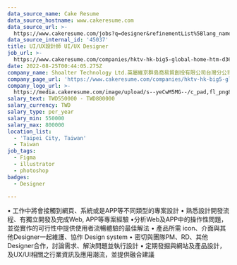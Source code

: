 ```yaml
---
data_source_name: Cake Resume
data_source_hostname: www.cakeresume.com
data_source_url: >-
  https://www.cakeresume.com/jobs?q=designer&refinementList%5Blang_name%5D%5B0%5D=English&refinementList%5Bsalary_type%5D=per_year
data_source_internal_id: '45037'
title: UI/UX設計師 UI/UX Designer
job_url: >-
  https://www.cakeresume.com/companies/hktv-hk-big5-global-home-htm-d36855/jobs/ui-ux-designerui-ux-designer-f807a5
date: 2022-08-25T00:44:05.275Z
company_name: Shoalter Technology Ltd.英屬維京群島商易貿創投有限公司台灣分公司
company_page_url: 'https://www.cakeresume.com/companies/hktv-hk-big5-global-home-htm-d36855'
company_logo_url: >-
  https://media.cakeresume.com/image/upload/s--yeCwM5MG--/c_pad,fl_png8,h_200,w_200/v1660809742/ao7lznfbo09xmfpun5aw.png
salary_text: TWD550000 - TWD800000
salary_currency: TWD
salary_type: per_year
salary_min: 550000
salary_max: 800000
location_list:
  - 'Taipei City, Taiwan'
  - Taiwan
job_tags:
  - Figma
  - illustrator
  - photoshop
badges:
  - Designer

---
```


• 工作中將會接觸到網頁、系統或是APP等不同類型的專案設計 • 熟悉設計開發流程、有獨立開發及完成Web, APP等專案經驗 •分析Web及APP中的操作性問題，並從實作的可行性中提供使用者流暢體驗的最佳解法 • 產品所需 icon、介面與其他Designer一起維護、協作 Design system • 密切與團隊PM、RD、其他Designer合作，討論需求、解決問題並執行設計 • 定期發掘與網站及產品設計，及UX/UI相關之行業資訊及應用潮流，並提供融合建議